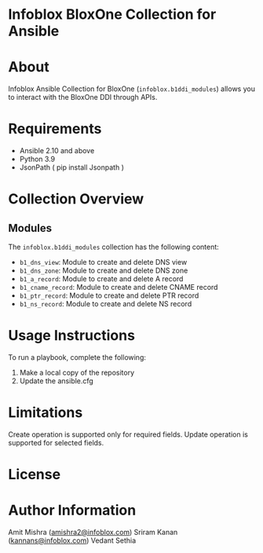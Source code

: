 # Infoblox BloxOne Collection for Ansible

About 
=====
Infoblox Ansible Collection for BloxOne (`infoblox.b1ddi_modules`) allows you to interact with the BloxOne DDI through APIs. 

Requirements
============
 
- Ansible 2.10 and above
- Python 3.9
- JsonPath ( pip install Jsonpath )

Collection Overview
===================

Modules
--------
The `infoblox.b1ddi_modules` collection has the following content:

- `b1_dns_view`: Module to create and delete DNS view
- `b1_dns_zone`: Module to create and delete DNS zone
- `b1_a_record`: Module to create and delete A record
- `b1_cname_record`: Module to create and delete CNAME record
- `b1_ptr_record`: Module to create and delete PTR record
- `b1_ns_record`: Module to create and delete NS record



Usage Instructions
==================
To run a playbook, complete the following:
 
1. Make a local copy of the repository
2. Update the ansible.cfg  
  
 
Limitations
===========
Create operation is supported only for required fields.
Update operation is supported for selected fields.

License
=======
 
 
Author Information
==================
 Amit Mishra (amishra2@infoblox.com)
 Sriram Kanan (kannans@infoblox.com)
 Vedant Sethia 
 


